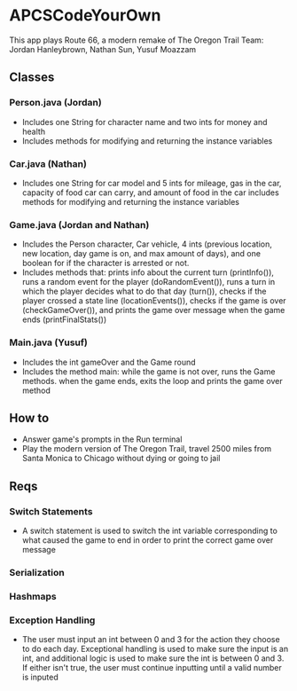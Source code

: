 # APCSCodeYourOwn
This app plays Route 66, a modern remake of The Oregon Trail
Team: Jordan Hanleybrown, Nathan Sun, Yusuf Moazzam

## Classes
### Person.java (Jordan)
- Includes one String for character name and two ints for money and health
- Includes methods for modifying and returning the instance variables
### Car.java (Nathan)
- Includes one String for car model and 5 ints for mileage, gas in the car, capacity of food car can carry, and amount of food in the car
includes methods for modifying and returning the instance variables
### Game.java (Jordan and Nathan)
- Includes the Person character, Car vehicle, 4 ints (previous location, new location, day game is on, and max amount of days), and one boolean for if the character is arrested or not.
- Includes methods that: prints info about the current turn (printInfo()), runs a random event for the player (doRandomEvent()), runs a turn in which the player decides what to do that day (turn()), checks if the player crossed a state line (locationEvents()), checks if the game is over (checkGameOver()), and prints the game over message when the game ends (printFinalStats())
### Main.java (Yusuf)
- Includes the int gameOver and the Game round
- Includes the method main: while the game is not over, runs the Game methods. when the game ends, exits the loop and prints the game over method
## How to
- Answer game's prompts in the Run terminal
- Play the modern version of The Oregon Trail, travel 2500 miles from Santa Monica to Chicago without dying or going to jail

## Reqs
### Switch Statements
- A switch statement is used to switch the int variable corresponding to what caused the game to end in order to print the correct game over message
### Serialization
### Hashmaps
### Exception Handling
- The user must input an int between 0 and 3 for the action they choose to do each day. Exceptional handling is used to make sure the input is an int, and additional logic is used to make sure the int is between 0 and 3. If either isn't true, the user must continue inputting until a valid number is inputed